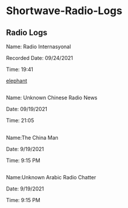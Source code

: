 # Shortwave-Radio-Logs

<h2>Radio Logs </h2>
<p>Name: Radio Internasyonal</p>
<p>Recorded Date: 09/24/2021</p>
<p>Time: 19:41</p>
 <a href=“001.mp3”>elephant</a>
 
 
<h2></h2>
<p>Name: Unknown Chinese Radio News</p>
<p>Date: 09/19/2021</p>
<p>Time: 21:05</p>
<h2></h2>
<p>Name:The China Man</p>
<p>Date:  9/19/2021</p>
<p>Time: 9:15 PM</p>
<h2></h2>
<p>Name:Unknown Arabic Radio Chatter</p>
<p>Date: 9/19/2021</p>
<p>Time: 9:15 PM</p>
